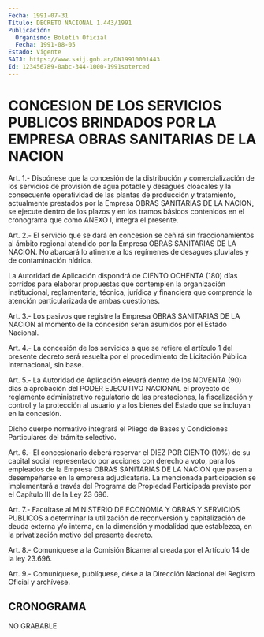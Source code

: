 ```yaml
---
Fecha: 1991-07-31
Título: DECRETO NACIONAL 1.443/1991
Publicación:
  Organismo: Boletín Oficial
  Fecha: 1991-08-05
Estado: Vigente
SAIJ: https://www.saij.gob.ar/DN19910001443
Id: 123456789-0abc-344-1000-1991soterced
---
```

# CONCESION DE LOS SERVICIOS PUBLICOS BRINDADOS POR LA EMPRESA OBRAS SANITARIAS DE LA NACION

<a id="1"></a>
Art.  1.-  Dispónese  que  la  concesión  de la distribución y comercialización de los servicios de provisión de  agua  potable  y desagues  cloacales y la consecuente operatividad de las plantas de producción  y  tratamiento,  actualmente  prestados  por la Empresa OBRAS  SANITARIAS DE LA NACION, se ejecute dentro de los  plazos  y en los tramos  básicos  contenidos  en el cronograma que como ANEXO I, integra el presente.

<a id="2"></a>
Art.  2.-  El  servicio que se dará en concesión se ceñirá sin fraccionamientos al ámbito  regional  atendido por la Empresa OBRAS SANITARIAS DE LA NACION. No abarcará lo  atinente  a  los regímenes de desagues pluviales y de contaminación hídrica.

La Autoridad de Aplicación dispondrá de CIENTO OCHENTA  (180)  días corridos  para  elaborar  propuestas que contemplen la organización institucional, reglamentaria,  técnica,  jurídica  y financiera que comprenda    la   atención  particularizada  de  ambas  cuestiones.

<a id="3"></a>
Art.  3.- Los pasivos que registre la Empresa OBRAS SANITARIAS DE LA NACION  al  momento  de  la  concesión  serán asumidos por el Estado Nacional.

<a id="4"></a>
Art.  4.-  La  concesión  de los servicios a que se refiere el artículo 1 del presente decreto  será resuelta por el procedimiento de Licitación Pública Internacional, sin base.

<a id="5"></a>
Art.  5.-  La  Autoridad  de  Aplicación elevará dentro de los NOVENTA  (90)  días a aprobación del PODER  EJECUTIVO  NACIONAL  el proyecto  de  reglamento    administrativo    regulatorio   de  las prestaciones,  la  fiscalización  y  control  y  la  protección  al usuario  y a los bienes del Estado que se incluyan en la concesión.

Dicho cuerpo  normativo  integrará el Pliego de Bases y Condiciones Particulares del trámite selectivo.

<a id="6"></a>
Art.  6.-  El concesionario deberá reservar el DIEZ POR CIENTO (10%) de su capital  social representado por acciones con derecho a voto, para los empleados  de  la  Empresa  OBRAS  SANITARIAS  DE LA NACION  que  pasen  a  desempeñarse en la empresa adjudicataria. La mencionada participación  se  implementará a través del Programa de Propiedad Participada previsto  por  el  Capítulo  III de la Ley 23 696.

<a id="7"></a>
Art.  7.-  Facúltase  al  MINISTERIO  DE  ECONOMIA  Y OBRAS Y SERVICIOS  PUBLICOS  a determinar la utilización de reconversión  y capitalización de deuda  externa  y/o  interna,  en  la dimensión y modalidad  que establezca, en la privatización motivo del  presente decreto.

<a id="8"></a>
Art.  8.-  Comuníquese  a  la Comisión Bicameral creada por el Artículo 14 de la ley 23.696.

<a id="9"></a>
Art. 9.- Comuníquese, publíquese, dése a la Dirección Nacional del Registro Oficial y archívese.

## CRONOGRAMA

NO GRABABLE